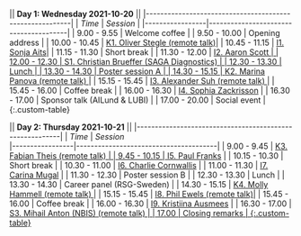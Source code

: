 || **Day 1: Wednesday 2021-10-20**                       ||
|---------------------------------------------------------|
| *Time*          | *Session*                             |
|-----------------|---------------------------------------|
| 9.00  -  9.55   | Welcome coffee                        |
| 9.50  - 10.00   | Opening address                       |
| 10.00 - 10.45   | <a data-toggle="modal" href="#p4" class="plink">K1.   Oliver Stegle (remote talk)</a>|
| 10.45 - 11.15   | <a data-toggle="modal" href="#s12" class="plink">I1.   Sonja Aits</a>|
| 11.15 - 11.30   | Short break                           |
| 11.30 - 12.00   | <a data-toggle="modal" href="#s1" class="plink">I2.   Aaron Scott                |
| 12.00 - 12.30   | <a data-toggle="modal" href="#s5" class="plink">S1.   Christian Brueffer (SAGA Diagnostics) |
| 12.30 - 13.30   | Lunch                                 |
| 13.30 - 14.30   | Poster session A                 |
| 14.30 - 15.15   | <a data-toggle="modal" href="#p3" class="plink">K2.   Marina Panova (remote talk) </a> |
| 15.15 - 15.45   | <a data-toggle="modal" href="#s2" class="plink">I3.   Alexander Suh (remote talk) </a> |
| 15.45 - 16.00   | Coffee break                          |
| 16.00 - 16.30   | <a data-toggle="modal" href="#s13" class="plink">I4.   Sophia Zackrisson</a> |
| 16.30 - 17.00   | Sponsor talk (AILund & LUBI)                 |
| 17.00 - 20.00   | Social event                          |
{:.custom-table}


|| **Day 2: Thursday 2021-10-21**                        ||
|---------------------------------------------------------|
| *Time*          | *Session*                             
|-----------------|---------------------------------------|
|  9.00 -  9.45   | <a data-toggle="modal" href="#p2" class="plink">K3.   Fabian Theis (remote talk)   |
|  9.45 - 10.15   | <a data-toggle="modal" href="#s10" class="plink">I5.   Paul Franks</a> |
| 10.15 - 10.30   | Short break                           |
| 10.30 - 11.00   | <a data-toggle="modal" href="#s4" class="plink">I6.   Charlie Cornwallis</a> |
| 11.00 - 11.30   | <a data-toggle="modal" href="#s3" class="plink">I7.   Carina Mugal</a> |
| 11.30 - 12.30   | Poster session B                |
| 12.30 - 13.30   | Lunch                                 |
| 13.30 - 14.30   | Career panel (RSG-Sweden)             |
| 14.30 - 15.15   | <a data-toggle="modal" href="#p1" class="plink">K4.   Molly Hammell  (remote talk) </a> |
| 15.15 - 15.45   | <a data-toggle="modal" href="#s11" class="plink">I8. Phil Ewels (remote talk)</a>|
| 15.45 - 16.00   | Coffee break                          |
| 16.00 - 16.30   | <a data-toggle="modal" href="#s7" class="plink">I9.   Kristiina Ausmees</a> |
| 16.30 - 17.00   | <a data-toggle="modal" href="#s15" class="plink">S3.   Mihail Anton (NBIS) (remote talk)                         |
| 17.00           | Closing remarks                       |
{:.custom-table}
